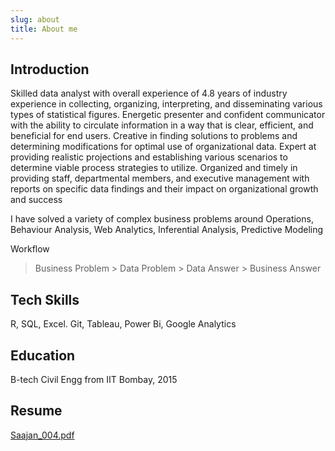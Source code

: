 ```yaml
---
slug: about
title: About me
---
```


## Introduction
Skilled data analyst with overall experience of 4.8 years of industry experience in collecting, organizing, interpreting, and disseminating various types of statistical figures. Energetic presenter and confident communicator with the ability to circulate information in a way that is clear, efficient, and beneficial for end users. Creative in finding solutions to problems and determining modifications for optimal use of organizational data. Expert at providing realistic projections and establishing various scenarios to determine viable process strategies to utilize. Organized and timely in providing staff, departmental members, and executive management with reports on specific data findings and their impact on organizational growth and success

I have solved a variety of complex business problems around Operations,  Behaviour Analysis, Web Analytics, Inferential Analysis, Predictive Modeling

Workflow

> Business Problem > Data Problem > Data Answer > Business Answer

## Tech Skills
R, SQL, Excel. Git, Tableau, Power Bi, Google Analytics

## Education 
B-tech Civil Engg from IIT Bombay, 2015

## Resume 
[Saajan_004.pdf](https://github.com/saajanrajak/saaz_blogs/files/6266798/Saajan_004.pdf)




    
